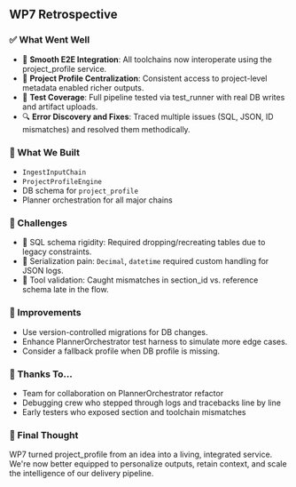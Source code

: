 ## WP7 Retrospective

### ✅ What Went Well
- 🔁 **Smooth E2E Integration**: All toolchains now interoperate using the project_profile service.
- 🧠 **Project Profile Centralization**: Consistent access to project-level metadata enabled richer outputs.
- 🧪 **Test Coverage**: Full pipeline tested via test_runner with real DB writes and artifact uploads.
- 🔍 **Error Discovery and Fixes**: Traced multiple issues (SQL, JSON, ID mismatches) and resolved them methodically.

### 🧱 What We Built
- `IngestInputChain`
- `ProjectProfileEngine`
- DB schema for `project_profile`
- Planner orchestration for all major chains

### 🧩 Challenges
- 🔢 SQL schema rigidity: Required dropping/recreating tables due to legacy constraints.
- 🧾 Serialization pain: `Decimal`, `datetime` required custom handling for JSON logs.
- 🧪 Tool validation: Caught mismatches in section_id vs. reference schema late in the flow.

### 🚧 Improvements
- Use version-controlled migrations for DB changes.
- Enhance PlannerOrchestrator test harness to simulate more edge cases.
- Consider a fallback profile when DB profile is missing.

### 🙏 Thanks To...
- Team for collaboration on PlannerOrchestrator refactor
- Debugging crew who stepped through logs and tracebacks line by line
- Early testers who exposed section and toolchain mismatches

### 📌 Final Thought
WP7 turned project_profile from an idea into a living, integrated service. We're now better equipped to personalize outputs, retain context, and scale the intelligence of our delivery pipeline.